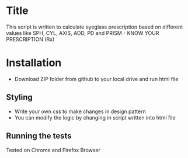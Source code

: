 <h1>Title</h1>
This script is written to calculate eyeglass prescription based on different values like SPH, CYL, AXIS, ADD, PD and PRISM - KNOW YOUR PRESCRIPTION (Rx)

<h1>Installation</h1>
<ul>
<li>Download ZIP folder from github to your local drive and run html file</li>
</ul>
<h2>Styling</h2>
<ul>
<li>Write your own css to make changes in design pattern</li>
<li>You can modify the logic by changing in script written into html file</li>
</ul>
<h2>Running the tests</h2>
Tested on Chrome and Firefox Browser
